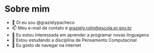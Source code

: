 # Sobre mim
- 👋 Oi eu sou @grazielypacheco
- 📫 Meu e-mail de contato é graziely.rolin@escola.pr.gov.br
- 👀 Eu estou interessada em aprender a programar novas linguagens  
- 🌱 Estou estudando a disciplina de Pensamento Computacinal
- 💞️ Eu gosto de navegar na internet



